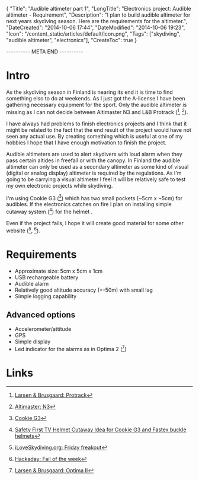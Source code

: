 {
    "Title": "Audible altimeter part 1",
    "LongTitle": "Electronics project: Audible altimeter - Requirement",
    "Description": "I plan to build audible altimeter for next years skydiving season. Here are the requirements for the altimeter.",
    "DateCreated": "2014-10-06 17:44",
    "DateModified": "2014-10-06 19:23",
    "Icon": "/content_static/articles/default/icon.png",
    "Tags": ["skydiving", "audible altimeter", "electronics"],
    "CreateToc": true
}

---------- META END ----------

# Intro

As the skydiving season in Finland is nearing its end it is time to find something elso to do at weekends.
As I just got the A-license I have been gathering necessary equipment for the sport. Only the
audible altimeter is missing as I can not decide between Altimaster N3 and L&B Protrack ([^protrack], [^n3]).

I have always had problems to finish electronics projects and I think that it might be related
to the fact that the end result of the project would have not seen any actual use. By creating
something which is useful at one of my hobbies I hope that I have enough motivation to finish
the project.

Audible altimeters are used to alert skydivers with loud alarm when they pass certain altides in freefall or with the canopy.
In Finland the audible altimeter can only be used as a secondary altimeter as some kind of visual (digital or analog display)
altimeter is required by the regulations. As I'm going to be carrying a visual altimeter I feel it will be relatively
safe to test my own electronic projects while skydiving.

I'm using Cookie G3 ([^g3]) which has two small pockets (~5cm x ~5cm) for audibles. If the electronics
catches on fire I plan on installing simple cutaway system ([^g3-cutaway]) for the helmet .

Even if the project fails, I hope it will create good material for some other website ([^friday-freakout], [^fail-of-the-week]).

# Requirements

* Approximate size: 5cm x 5cm x 1cm
* USB rechargeable battery
* Audible alarm
* Relatively good altitude accuracy (+-50m) with small lag
* Simple logging capability

## Advanced options

* Accelerometer/attitude
* GPS
* Simple display
* Led indicator for the alarms as in Optima 2 ([^optima2])

# Links
[^friday-freakout]: [iLoveSkydiving.org: Friday freakout](http://iloveskydiving.org/?s=friday+freakout)
[^fail-of-the-week]: [Hackaday: Fail of the week](http://hackaday.com/category/hackaday-columns/fail-of-the-week-hackaday-columns/)
[^protrack]: [Larsen & Brusgaard: Protrack](http://www.l-and-b.dk/products/audible/protrack)
[^n3]: [Altimaster: N3](http://www.alti-2.com/content.php?144-N3_Product_Page)
[^g3-cutaway]: [Safety First TV Helmet Cutaway Idea for Cookie G3 and Fastex buckle helmets](http://www.youtube.com/watch?v=WuqJV3eRH0g)
[^g3]: [Cookie G3](http://www.flycookie.com/redirect.cfm?id=7)
[^optima2]: [Larsen & Brusgaard: Optima II](http://www.l-and-b.dk/products/audible/optima_ii)
